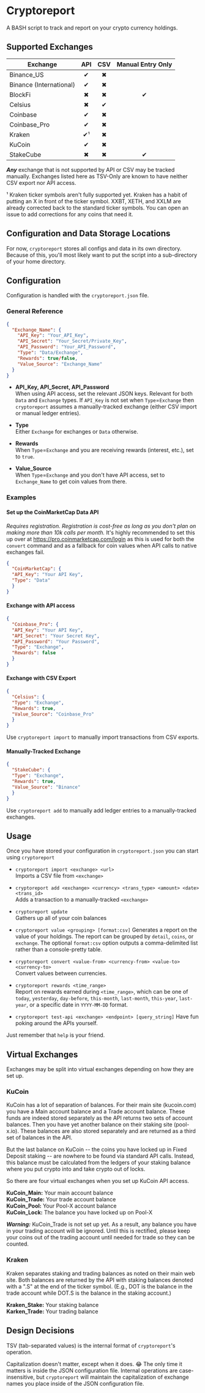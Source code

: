 # Cryptoreport

A BASH script to track and report on your crypto currency holdings.

## Supported Exchanges

| Exchange                | API | CSV | Manual Entry Only |
|-------------------------|:---:|:---:|:-----------------:|
| Binance_US              |  ✔  |  ✖  |                  |
| Binance (International) |  ✔  |  ✖  |                  |
| BlockFi                 |  ✖  |  ✖  |        ✔         |
| Celsius                 |  ✖  |  ✔  |                  |
| Coinbase                |  ✔  |  ✖  |                  |
| Coinbase_Pro            |  ✔  |  ✖  |                  |
| Kraken                  |  ✔¹ |  ✖  |                  |
| KuCoin                  |  ✔  |  ✖  |                  |
| StakeCube               |  ✖  |  ✖  |        ✔         |

***Any*** exchange that is not supported by API or CSV may be tracked manually.  Exchanges listed here as TSV-Only are known to have neither CSV export nor API access.  

¹ Kraken ticker symbols aren't fully supported yet.  Kraken has a habit of putting an X in front of the ticker symbol.  XXBT, XETH, and XXLM are already corrected back to the standard ticker symbols.  You can open an issue to add corrections for any coins that need it.

## Configuration and Data Storage Locations

For now, `cryptoreport` stores all configs and data in its own directory.  Because of this, you'll most likely want to put the script into a sub-directory of your home directory.

## Configuration

Configuration is handled with the `cryptoreport.json` file.

### General Reference

```JSON
{
  "Exchange_Name": {
    "API_Key": "Your_API_Key",
    "API_Secret": "Your_Secret/Private_Key",
    "API_Password": "Your_API_Password",
    "Type": "Data/Exchange",
    "Rewards": true/false,
    "Value_Source": "Exchange_Name"
  }
}
```
- **API_Key, API_Secret, API_Password**  
  When using API access, set the relevant JSON keys.  Relevant for both `Data` and `Exchange` types.  If `API_Key` is not set when `Type`=`Exchange` then `cryptoreport` assumes a manually-tracked exchange (either CSV import or manual ledger entries).

- **Type**  
  Either `Exchange` for exchanges or `Data` otherwise.

- **Rewards**  
  When `Type`=`Exchange` and you are receiving rewards (interest, etc.), set to `true`.

- **Value_Source**  
  When `Type`=`Exchange` and you don't have API access, set to `Exchange_Name` to get coin values from there.

### Examples

#### Set up the CoinMarketCap Data API

*Requires registration.  Registration is cost-free as long as you don't plan on making more than 10k calls per month.*  It's highly recommended to set this up over at https://pro.coinmarketcap.com/login as this is used for both the `convert` command and as a fallback for coin values when API calls to native exchanges fail.

```JSON
{
  "CoinMarketCap": {
  "API_Key": "Your API Key",
  "Type": "Data"
  }
}
```

#### Exchange with API access

```JSON
{
  "Coinbase_Pro": {
  "API_Key": "Your API Key",
  "API_Secret": "Your Secret Key",
  "API_Password": "Your Password",
  "Type": "Exchange",
  "Rewards": false
  }
}
```

#### Exchange with CSV Export

```json
{
  "Celsius": {
  "Type": "Exchange",
  "Rewards": true,
  "Value_Source": "Coinbase_Pro"
  }
}
```

Use `cryptoreport import` to manually import transactions from CSV exports.

#### Manually-Tracked Exchange

```JSON
{
  "StakeCube": {
  "Type": "Exchange",
  "Rewards": true,
  "Value_Source": "Binance"
  }
}
```

Use `cryptoreport add` to manually add ledger entries to a manually-tracked exchanges.

## Usage

Once you have stored your configuration in `cryptoreport.json` you can start using `cryptoreport`

- `cryptoreport import <exchange> <url>`  
  Imports a CSV file from `<exchange>`

- `cryptoreport add <exchange> <currency> <trans_type> <amount> <date> <trans_id>`  
  Adds a transaction to a manually-tracked `<exchange>`

- `cryptoreport update`  
  Gathers up all of your coin balances

- `cryptoreport value <grouping> [format:csv]`
  Generates a report on the value of your holdings.  The report can be grouped by `detail`, `coins`, or `exchange`.  The optional `format:csv` option outputs a comma-delimited list rather than a console-pretty table.

- `cryptoreport convert <value-from> <currency-from> <value-to> <currency-to>`  
  Convert values between currencies.

- `cryptoreport rewards <time_range>`  
  Report on rewards earned during `<time_range>`, which can be one of `today`, `yesterday`, `day-before`, `this-month`, `last-month`, `this-year`, `last-year`, or a specific date in `YYYY-MM-DD` format.

- `cryptoreport test-api <exchange> <endpoint> [query_string]`
  Have fun poking around the APIs yourself.

Just remember that `help` is your friend.

## Virtual Exchanges

Exchanges may be split into virtual exchanges depending on how they are set up.

### KuCoin

KuCoin has a lot of separation of balances.  For their main site (kucoin.com) you have a Main account balance and a Trade account balance.  These funds are indeed stored separately as the API returns two sets of account balances.  Then you have yet another balance on their staking site (pool-x.io).  These balances are also stored separately and are returned as a third set of balances in the API.

But the last balance on KuCoin -- the coins you have locked up in Fixed Deposit staking -- are nowhere to be found via standard API calls.  Instead, this balance must be calculated from the ledgers of your staking balance where you put crypto into and take crypto out of locks.

So there are four virtual exchanges when you set up KuCoin API access.

**KuCoin_Main:**  Your main account balance  
**KuCoin_Trade:**  Your trade account balance  
**KuCoin_Pool:**  Your Pool-X account balance  
**KuCoin_Lock:**  The balance you have locked up on Pool-X

***Warning:*** KuCoin_Trade is not set up yet.  As a result, any balance you have in your trading account will be ignored.  Until this is rectified, please keep your coins out of the trading account until needed for trade so they can be counted.

### Kraken

Kraken separates staking and trading balances as noted on their main web site.  Both balances are returned by the API with staking balances denoted with a ".S" at the end of the ticker symbol.  (E.g., DOT is the balance in the trade account while DOT.S is the balance in the staking account.)

**Kraken_Stake:** Your staking balance  
**Karken_Trade:** Your trading balance

## Design Decisions

TSV (tab-separated values) is the internal format of `cryptoreport`'s operation.

Capitalization doesn't matter, except when it does.  :joy:  The only time it matters is inside the JSON configuration file.  Internal operations are case-insensitive, but `cryptoreport` will maintain the capitalization of exchange names you place inside of the JSON configuration file.